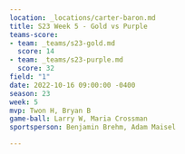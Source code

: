 ```yaml
---
location: _locations/carter-baron.md
title: S23 Week 5 - Gold vs Purple
teams-score:
- team: _teams/s23-gold.md
  score: 14
- team: _teams/s23-purple.md
  score: 32
field: "1"
date: 2022-10-16 09:00:00 -0400
season: 23
week: 5
mvp: Twon H, Bryan B
game-ball: Larry W, Maria Crossman
sportsperson: Benjamin Brehm, Adam Maisel

---
```

